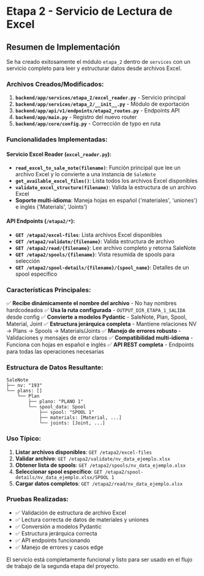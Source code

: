 # Etapa 2 - Servicio de Lectura de Excel

## Resumen de Implementación

Se ha creado exitosamente el módulo `etapa_2` dentro de `services` con un servicio completo para leer y estructurar datos desde archivos Excel.

### Archivos Creados/Modificados:

1. **`backend/app/services/etapa_2/excel_reader.py`** - Servicio principal
2. **`backend/app/services/etapa_2/__init__.py`** - Módulo de exportación
3. **`backend/app/api/v1/endpoints/etapa2_routes.py`** - Endpoints API
4. **`backend/app/main.py`** - Registro del nuevo router
5. **`backend/app/core/config.py`** - Corrección de typo en ruta

### Funcionalidades Implementadas:

#### Servicio Excel Reader (`excel_reader.py`):
- **`read_excel_to_sale_note(filename)`**: Función principal que lee un archivo Excel y lo convierte a una instancia de `SaleNote`
- **`get_available_excel_files()`**: Lista todos los archivos Excel disponibles
- **`validate_excel_structure(filename)`**: Valida la estructura de un archivo Excel
- **Soporte multi-idioma**: Maneja hojas en español ('materiales', 'uniones') e inglés ('Materials', 'Joints')

#### API Endpoints (`/etapa2/*`):
- **`GET /etapa2/excel-files`**: Lista archivos Excel disponibles
- **`GET /etapa2/validate/{filename}`**: Valida estructura de archivo
- **`GET /etapa2/read/{filename}`**: Lee archivo completo y retorna SaleNote
- **`GET /etapa2/spools/{filename}`**: Vista resumida de spools para selección
- **`GET /etapa2/spool-details/{filename}/{spool_name}`**: Detalles de un spool específico

### Características Principales:

✅ **Recibe dinámicamente el nombre del archivo** - No hay nombres hardcodeados
✅ **Usa la ruta configurada** - `OUTPUT_DIR_ETAPA_1_SALIDA` desde config
✅ **Convierte a modelos Pydantic** - SaleNote, Plan, Spool, Material, Joint
✅ **Estructura jerárquica completa** - Mantiene relaciones NV → Plans → Spools → Materials/Joints
✅ **Manejo de errores robusto** - Validaciones y mensajes de error claros
✅ **Compatibilidad multi-idioma** - Funciona con hojas en español e inglés
✅ **API REST completa** - Endpoints para todas las operaciones necesarias

### Estructura de Datos Resultante:

```
SaleNote
├── nv: "193"
└── plans: []
    └── Plan
        ├── plano: "PLANO 1"
        └── spool_data: Spool
            ├── spool: "SPOOL 1"
            ├── materials: [Material, ...]
            └── joints: [Joint, ...]
```

### Uso Típico:

1. **Listar archivos disponibles**: `GET /etapa2/excel-files`
2. **Validar archivo**: `GET /etapa2/validate/nv_data_ejemplo.xlsx`
3. **Obtener lista de spools**: `GET /etapa2/spools/nv_data_ejemplo.xlsx`
4. **Seleccionar spool específico**: `GET /etapa2/spool-details/nv_data_ejemplo.xlsx/SPOOL 1`
5. **Cargar datos completos**: `GET /etapa2/read/nv_data_ejemplo.xlsx`

### Pruebas Realizadas:

- ✅ Validación de estructura de archivo Excel
- ✅ Lectura correcta de datos de materiales y uniones
- ✅ Conversión a modelos Pydantic
- ✅ Estructura jerárquica correcta
- ✅ API endpoints funcionando
- ✅ Manejo de errores y casos edge

El servicio está completamente funcional y listo para ser usado en el flujo de trabajo de la segunda etapa del proyecto.
